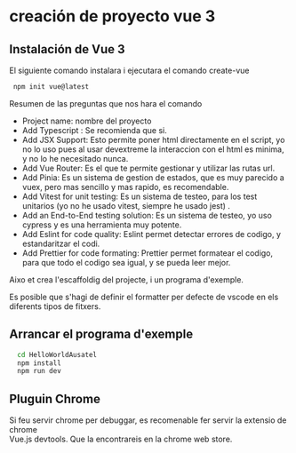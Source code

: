 # creación de proyecto vue 3

## Instalación de Vue 3

El siguiente comando instalara i ejecutara el comando create-vue

```bash
 npm init vue@latest
```

Resumen de las preguntas que nos hara el comando

- Project name: nombre del proyecto
- Add Typescript : Se recomienda que si.
- Add JSX Support: Esto permite poner html directamente en el script, yo no lo uso pues al usar devextreme la interaccion con el html es minima, y no lo he necesitado nunca.
- Add Vue Router: Es el que te permite gestionar y utilizar las rutas url.
- Add Pinia: Es un sistema de gestion de estados, que es muy parecido a vuex, pero mas sencillo y mas rapido, es recomendable.
- Add Vitest for unit testing: Es un sistema de testeo, para los test unitarios (yo no he usado vitest, siempre he usado jest) .
- Add an End-to-End testing solution: Es un sistema de testeo, yo uso cypress y es una herramienta muy potente.
- Add Eslint for code quality: Eslint permet detectar errores de codigo, y estandaritzar el codi.
- Add Prettier for code formating: Prettier permet formatear el codigo, para que todo el codigo sea igual, y se pueda leer mejor.

Aixo et crea l'escaffoldig del projecte, i un programa d'exemple.

Es posible que s'hagi de definir el formatter per defecte de vscode en els diferents tipos de fitxers.

## Arrancar el programa d'exemple

```bash
  cd HelloWorldAusatel
  npm install
  npm run dev
```

## Pluguin Chrome

Si feu servir chrome per debuggar, es recomenable fer servir la extensio de chrome  
Vue.js devtools. Que la encontrareis en la chrome web store.
